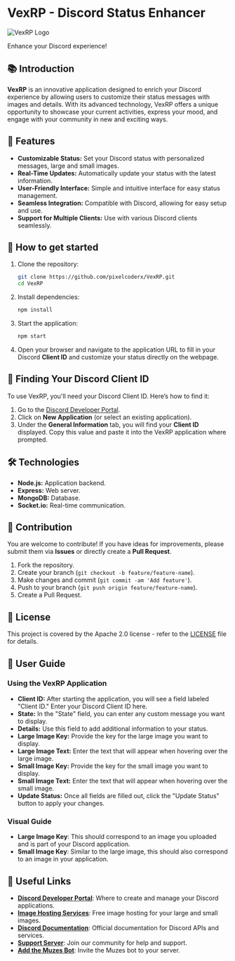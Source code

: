 # VexRP - Discord Status Enhancer

![VexRP Logo](https://i.imgur.com/TDfiNAe.jpeg)

Enhance your Discord experience!

## 📚 Introduction

**VexRP** is an innovative application designed to enrich your Discord experience by allowing users to customize their status messages with images and details. With its advanced technology, VexRP offers a unique opportunity to showcase your current activities, express your mood, and engage with your community in new and exciting ways.

## 🎯 Features

- **Customizable Status:** Set your Discord status with personalized messages, large and small images.
- **Real-Time Updates:** Automatically update your status with the latest information.
- **User-Friendly Interface:** Simple and intuitive interface for easy status management.
- **Seamless Integration:** Compatible with Discord, allowing for easy setup and use.
- **Support for Multiple Clients:** Use with various Discord clients seamlessly.

## 🚀 How to get started

1. Clone the repository:

    ```bash
    git clone https://github.com/pixelcoderx/VexRP.git
    cd VexRP
    ```

2. Install dependencies:

    ```bash
    npm install
    ```

3. Start the application:

    ```bash
    npm start
    ```

4. Open your browser and navigate to the application URL to fill in your Discord **Client ID** and customize your status directly on the webpage.

## 📍 Finding Your Discord Client ID

To use VexRP, you'll need your Discord Client ID. Here’s how to find it:

1. Go to the [Discord Developer Portal](https://discord.com/developers/applications).
2. Click on **New Application** (or select an existing application).
3. Under the **General Information** tab, you will find your **Client ID** displayed. Copy this value and paste it into the VexRP application where prompted.

## 🛠 Technologies

- **Node.js:** Application backend.
- **Express:** Web server.
- **MongoDB:** Database.
- **Socket.io:** Real-time communication.

## 🤝 Contribution

You are welcome to contribute! If you have ideas for improvements, please submit them via **Issues** or directly create a **Pull Request**.

1. Fork the repository.
2. Create your branch (`git checkout -b feature/feature-name`).
3. Make changes and commit (`git commit -am 'Add feature'`).
4. Push to your branch (`git push origin feature/feature-name`).
5. Create a Pull Request.

## 📄 License

This project is covered by the Apache 2.0 license - refer to the [LICENSE](LICENSE) file for details.

## 📝 User Guide

### Using the VexRP Application

- **Client ID:** After starting the application, you will see a field labeled "Client ID." Enter your Discord Client ID here.
- **State:** In the "State" field, you can enter any custom message you want to display.
- **Details:** Use this field to add additional information to your status.
- **Large Image Key:** Provide the key for the large image you want to display.
- **Large Image Text:** Enter the text that will appear when hovering over the large image.
- **Small Image Key:** Provide the key for the small image you want to display.
- **Small Image Text:** Enter the text that will appear when hovering over the small image.
- **Update Status:** Once all fields are filled out, click the "Update Status" button to apply your changes.

### Visual Guide

- **Large Image Key**: This should correspond to an image you uploaded and is part of your Discord application.
- **Small Image Key**: Similar to the large image, this should also correspond to an image in your application.

## 🔗 Useful Links

- **[Discord Developer Portal](https://discord.com/developers/applications)**: Where to create and manage your Discord applications.
- **[Image Hosting Services](https://imgur.com/)**: Free image hosting for your large and small images.
- **[Discord Documentation](https://discord.com/developers/docs/intro)**: Official documentation for Discord APIs and services.
- **[Support Server](https://discord.gg/uGJfDEPntq)**: Join our community for help and support.
- **[Add the Muzes Bot](https://discord.com/api/oauth2/authorize?client_id=1241353770114351136&permissions=8&scope=bot%20applications.commands)**: Invite the Muzes bot to your server.

